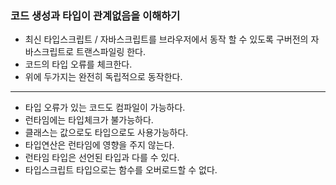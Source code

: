 ### 코드 생성과 타입이 관계없음을 이해하기

-   최신 타입스크립트 / 자바스크립트를 브라우저에서 동작 할 수 있도록 구버전의 자바스크립트로 트랜스파일링 한다.
-   코드의 타입 오류를 체크한다.
-   위에 두가지는 완전히 독립적으로 동작한다.

---

-   타입 오류가 있는 코드도 컴파일이 가능하다.
-   런타임에는 타입체크가 불가능하다.
-   클래스는 값으로도 타입으로도 사용가능하다.
-   타입연산은 런타임에 영향을 주지 않는다.
-   런타임 타입은 선언된 타입과 다를 수 있다.
-   타입스크립트 타입으로는 함수를 오버로드할 수 없다.
